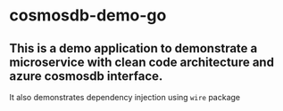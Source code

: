 # cosmosdb-demo-go
## This is a demo application to demonstrate a microservice with clean code architecture and azure cosmosdb interface.
It also demonstrates dependency injection using `wire` package
